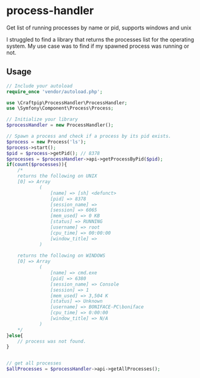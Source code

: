 # process-handler
Get list of running processes by name or pid, supports windows and unix
  
I struggled to find a library that returns the processes list for the operating system.
My use case was to find if my spawned process was running or not.

## Usage


```php
// Include your autoload 
require_once 'vendor/autoload.php';

use \Craftpip\ProcessHandler\ProcessHandler;
use \Symfony\Component\Process\Process;

// Initialize your library
$processHandler = new ProcessHandler();

// Spawn a process and check if a process by its pid exists.
$process = new Process('ls');
$process->start();
$pid = $process->getPid(); // 8378
$processes = $processHandler->api->getProcessByPid($pid);
if(count($processes)){
    /*
    returns the following on UNIX
    [0] => Array
            (
                [name] => [sh] <defunct>
                [pid] => 8378
                [session_name] => 
                [session] => 6065
                [mem_used] => 0 KB
                [status] => RUNNING
                [username] => root
                [cpu_time] => 00:00:00
                [window_title] => 
            )
            
    returns the following on WINDOWS
    [0] => Array
            (
                [name] => cmd.exe
                [pid] => 6380
                [session_name] => Console
                [session] => 1
                [mem_used] => 3,504 K
                [status] => Unknown
                [username] => BONIFACE-PC\boniface
                [cpu_time] => 0:00:00
                [window_title] => N/A
            )
    */
}else{
    // process was not found.
}


// get all processes 
$allProcesses = $processHandler->api->getAllProcesses();
```
